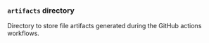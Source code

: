 ### `artifacts` directory

Directory to store file artifacts generated during the GitHub actions workflows. 
